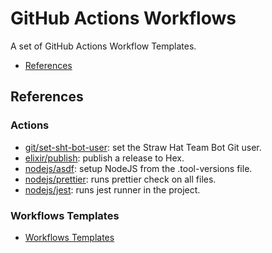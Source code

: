 # GitHub Actions Workflows

A set of GitHub Actions Workflow Templates.

- [References](#references)

## References

### Actions

- [git/set-sht-bot-user](git/set-sht-bot-user/README.md): set the Straw Hat Team Bot Git user.
- [elixir/publish](./elixir/publish/README.md): publish a release to Hex.
- [nodejs/asdf](nodejs/asdf/README.md): setup NodeJS from the .tool-versions file.
- [nodejs/prettier](./nodejs/prettier/README.md): runs prettier check on all files.
- [nodejs/jest](./nodejs/jest/README.md): runs jest runner in the project.

### Workflows Templates

- [Workflows Templates](./.github/workflows/README.md)
